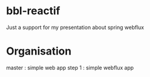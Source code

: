 # bbl-reactif

Just a support for my presentation about spring webflux

# Organisation

master : simple web app
step 1 : simple webflux app
